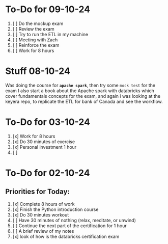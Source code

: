 # To-Do for 09-10-24
1. [ ] Do the mockup exam
2. [ ] Review the exam
3. [ ] Try to run the ETL in my machine
4. [ ] Meeting with Zach
5. [ ] Reinforce the exam
6. [ ] Work for 8 hours

# Stuff 08-10-24
Was doing the course for **`apache spark`**, then try some `mock test` for the exam I also start a book about the Apache spark with databricks which cover fundamentals concepts for the exam, and again i was looking at the keyera repo, to replicate the ETL for bank of Canada and see the workflow. 
# To-Do for 03-10-24
1. [x] Work for 8 hours
2. [x] Do 30 minutes of exercise 
3. [x] Personal investment 1 hour
4. [ ] 

# To-Do for 02-10-24

## Priorities for Today:
1. [x] Complete 8 hours of work
2. [x] Finish the Python introduction course
3. [x] Do 30 minutes workout
4. [ ] Have 30 minutes of nothing (relax, meditate, or unwind)
5. [ ] Continue the next part of the certification for 1 hour
6. [ ] A brief review of my notes
7. [x] look of how is the databricks certification exam

